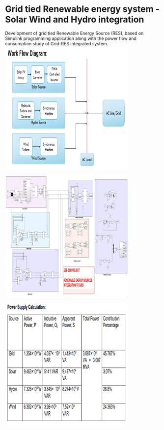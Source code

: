 # Grid tied Renewable energy system - Solar Wind and Hydro integration
Development of grid tied Renewable Energy Source (RES), based on Simulink  programming application along with the power flow and consumption study of Grid-RES integrated system.
<img
  src="workflow.PNG"
  alt="Alt text"
  title="EVM"
  style="display: inline-block; margin: 0 auto; max-width: 400px; height:400px">

  <img
  src="simulink.PNG"
  alt="Alt text"
  title="EVM"
  style="display: inline-block; margin: 0 auto; max-width: 400px; height:400px">

  <img
  src="table.PNG"
  alt="Alt text"
  title="EVM"
  style="display: inline-block; margin: 0 auto; max-width: 400px; height:400px">
  
